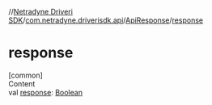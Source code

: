 //[Netradyne Driveri SDK](../../index.md)/[com.netradyne.driverisdk.api](../index.md)/[ApiResponse](index.md)/[response](response.md)



# response  
[common]  
Content  
val [response](response.md): [Boolean](https://kotlinlang.org/api/latest/jvm/stdlib/kotlin/-boolean/index.html)  



